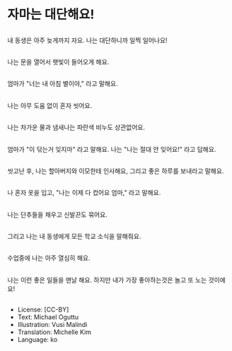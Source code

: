 # 자마는 대단해요!

##
내 동생은 아주 늦게까지 자요. 나는 대단하니까 일찍 일어나요!

##
나는 문을 열어서 햇빛이 들어오게 해요.

##
엄마가 "너는 내 아침 별이야," 라고 말해요.

##
나는 아무 도움 없이 혼자 씻어요.

##
나는 차가운 물과 냄새나는 파란색 비누도 상관없어요.

##
엄마가 "이 닦는거 잊지마" 라고 말해요. 나는 "나는 절대 안 잊어요!" 라고 답해요.

##
씻고난 후, 나는 할아버지와 이모한테 인사해요, 그리고 좋은 하루를 보내라고 말해요.

##
나 혼자 옷을 입고, "나는 이제 다 컸어요 엄마," 라고 말해요.

##
나는 단추들을 채우고 신발끈도 묶어요.

##
그리고 나는 내 동생에게 모든 학교 소식을 말해줘요.

##
수업중에 나는 아주 열심히 해요.

##
나는 이런 좋은 일들을 맨날 해요. 하지만 내가 가장 좋아하는것은 놀고 또 노는 것이에요!

##
* License: [CC-BY]
* Text: Michael Oguttu
* Illustration: Vusi Malindi
* Translation: Michelle Kim
* Language: ko
